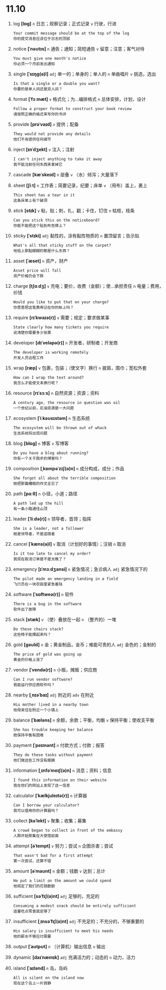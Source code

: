 # 11.10

1. log **[lɒɡ]** `n` 日志；观察记录；正式记录 `v` 行驶，行进

   ```
   Your commit message should be at the top of the log
   你的提交消息应该位于日志的顶部
   ```

2. notice **[ˈnəʊtɪs]** `n` 通告；通知；简短通告 `v` 留意；注意；客气对待

   ```
   You must give one month's notice
   你必须一个月前发出通知
   ```

3. single **[ˈsɪŋɡ(ə)l]** `adj` 单一的；单身的；单人的 `n` 单曲唱片 `v` 挑选，选出

   ```
   Is that a single or a double you want?
   你要的是单人间还是双人间？
   ```

4. format **[ˈfɔːmæt]** `v` 格式化；为...编排格式 `n` 总体安排，计划，设计

   ```
   Follow a proper format to construct your book review
   请按照正确的格式来写你的书评
   ```

5. provide **[prəˈvaɪd]** `v` 提供；配备

   ```
   They would not provide any details
   他们不肯提供任何细节
   ```

6. inject **[ɪnˈdʒekt]** `v` 注入；注射

   ```
   I can't inject anything to take it away
   我不能注射任何东西来拿掉它
   ```

7. cascade **[kæˈskeɪd]** `n` 层叠 `v` （水）倾泻；大量落下

8. sheet **[ʃiːt]** `n` 工作表；简要记录，纪要；床单 `v` （用布）盖上，裹上

   ```
   This sheet has a tear in it
   这条床单上有个破洞
   ```

9. stick **[stɪk]** `v` 粘，贴；刺，扎，戳；卡住，钉住 `n` 枯枝，枝条

   ```
   Can you stick this on the noticeboard?
   你能不能把这个贴到布告牌上？
   ```

10. sticky **[ˈstɪki]** `adj` 黏性的，涂有黏性物质的 `n` 置顶留言；告示贴

    ```
    What's all that sticky stuff on the carpet?
    地毯上那黏糊糊的都是什么东西？
    ```

11. asset **[ˈæset]** `n` 资产，财产

    ```
    Asset price will fall
    资产价格仍会下跌
    ```

12. charge **[tʃɑːdʒ]** `v` 充电；要价，收费（金额）；使...承担责任 `n` 电量；费用，价钱

    ```
    Would you like to put that on your charge?
    你愿意把这笔费用记在你的帐上吗？
    ```

13. require **[rɪˈkwaɪə(r)]** `v` 需要；规定；要求做某事

    ```
    State clearly how many tickets you require
    说清楚你需要多少张票
    ```

14. developer **[dɪˈveləpə(r)]** `n` 开发者，研制者；开发商

    ```
    The developer is working remotely
    开发人员远程工作
    ```

15. wrap **[ræp]** `v` 包裹，包装；（使文字）换行 `n` 披肩，围巾；宽松外套

    ```
    How can I wrap the text around?
    我怎么才能使文本换行呢？
    ```

16. resource **[rɪˈsɔːs]** `n` 自然资源；资源；资料

    ```
    A century ago, the resource in question was oil
    一个世纪以前，石油资源是一大问题
    ```

17. ecosystem **[ˈiːkəʊsɪstəm]** `n` 生态系统

    ```
    The ecosystem will be thrown out of whack
    生态系统将出现问题
    ```

18. blog **[blɒɡ]** `n` 博客 `v` 写博客

    ```
    Do you have a blog about running?
    你有一个关于跑步的博客吗？
    ```

19. composition **[ˌkɒmpəˈzɪʃ(ə)n]** `n` 成分构成，成分；作品

    ```
    She forgot all about the terrible composition
    她把那篇糟糕的作文全忘了
    ```

20. path **[pɑːθ]** `n` 小径，小道；路径

    ```
    A path led up the hill
    有一条小路通往山顶
    ```

21. leader **[ˈliːdə(r)]** `n` 领导者，首领；指挥

    ```
    She is a leader, not a follower
    她是领导者，不是追随者
    ```

22. cancel **[ˈkæns(ə)l]** `v` 取消（计划好的事情）；注销 `n` 取消

    ```
    Is it too late to cancel my order?
    我现在取消订单是不是太晚了？
    ```

23. emergency **[ɪˈmɜːdʒənsi]** `n` 紧急情况；急诊病人 `adj` 紧急情况下的

    ```
    The pilot made an emergency landing in a field
    飞行员在一块农田里紧急着陆
    ```

24. software **[ˈsɒftweə(r)]** `n` 软件

    ```
    There is a bug in the software
    软件出了故障
    ```

25. stack **[stæk]** `v` （使）叠放在一起 `n` （整齐的）一堆

    ```
    Do these chairs stack?
    这些椅子能摞起来吗？
    ```

26. gold **[ɡəʊld]** `n` 金；黄金制品，金币；难能可贵的人 `adj` 金色的；金制的

    ```
    The price of gold was going up
    黄金的价格上涨了
    ```

27. vendor **[ˈvendə(r)]** `n` 小贩，摊贩；供应商

    ```
    Can I run vendor software?
    我能运行供应商软件吗？
    ```

28. nearby **[ˌnɪəˈbaɪ]** `adj` 附近的 `adv` 在附近

    ```
    His mother lived in a nearby town
    他母亲住在附近一个小镇上
    ```

29. balance **[ˈbæləns]** `n` 余额，余款；平衡，均衡 `v` 保持平衡；使收支平衡

    ```
    She has trouble keeping her balance
    她保持平衡有困难
    ```

30. payment **[ˈpeɪmənt]** `n` 付款方式；付款；报答

    ```
    They do these tasks without payment
    他们做这些工作没有报酬
    ```

31. information **[ˌɪnfəˈmeɪʃ(ə)n]** `n` 消息；资料；信息

    ```
    I found this information on their website
    我在他们的网站上发现了这一信息
    ```

32. calculator **[ˈkælkjuleɪtə(r)]** `n` 计算器

    ```
    Can I borrow your calculator?
    我可以借用你的计算器吗？
    ```

33. collect **[kəˈlekt]** `v` 聚集；收集；募集

    ```
    A crowd began to collect in front of the embassy
    人群开始聚集在大使馆前面
    ```

34. attempt **[əˈtempt]** `v` 努力；尝试 `n` 企图杀害；尝试

    ```
    That wasn't bad for a first attempt
    第一次尝试，还算不错
    ```

35. amount **[əˈmaʊnt]** `n` 金额；钱数 `v` 达到；总计

    ```
    He put a limit on the amount we could spend
    他规定了我们的花销数额
    ```

36. sufficient **[səˈfɪʃ(ə)nt]** `adj` 足够的，充足的

    ```
    Consuming a modest snack should be entirely sufficient
    适量吃点零食就足够了
    ```

37. insufficient **[ˌɪnsəˈfɪʃ(ə)nt]** `adj` 不充足的；不充分的，不够重要的

    ```
    His salary is insufficient to meet his needs
    他的薪水不够应付需要
    ```

38. output **[ˈaʊtpʊt]** `n` （计算机）输出信息 `v` 输出

39. dynamic **[daɪˈnæmɪk]** `adj` 充满活力的；动态的 `n` 动力，活力

40. island **[ˈaɪlənd]** `n` 岛，岛屿

    ```
    All is silent on the island now
    现在这个岛上一片寂静
    ```
